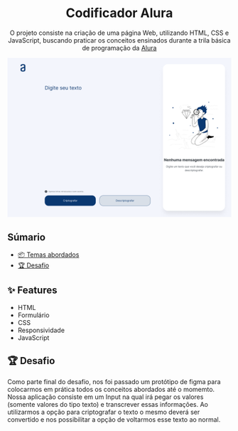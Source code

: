 <h1 align="center">Codificador Alura </h1>
<p align="center">
O projeto consiste na criação de uma página Web, utilizando HTML, CSS e JavaScript, buscando praticar os conceitos ensinados durante a trila básica de programação da <a href="https://www.alura.com.br/"> Alura</a>
</p>

<a href="https://micheleambrosio.github.io/hbomax/">
  <img src="./.github/preview.png">
</a>

## Súmario

- [📦 Temas abordados](#topics)
- [🏆 Desafio](#challenges)

<h2 id="features">✨ Features </h2>

- HTML
- Formulário
- CSS
- Responsividade
- JavaScript

<h2 id="challenges">🏆 Desafio</h2>

Como parte final do desafio, nos foi passado um protótipo de figma para colocarmos em prática todos os conceitos abordados até o momemto. Nossa aplicação consiste em um Input na qual irá pegar os valores (somente valores do tipo texto) e transcrever essas informações. Ao utilizarmos a opção para criptografar o texto o mesmo deverá ser convertido e nos possibilitar a opção de voltarmos esse texto ao normal.